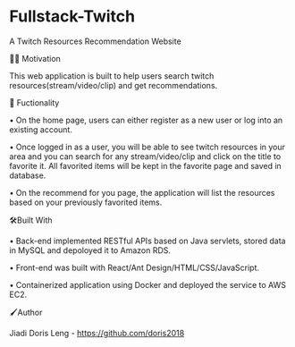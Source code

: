 # Fullstack-Twitch
A Twitch Resources Recommendation Website


👩‍💻 Motivation

This web application is built to help users search twitch resources(stream/video/clip) and get recommendations.



🚀 Fuctionality

•	On the home page, users can either register as a new user or log into an existing account.

•	Once logged in as a user, you will be able to see twitch resources in your area and you can search for any stream/video/clip and click on the title to favorite it. All favorited items will be kept in the favorite page and saved in database.

•	On the recommend for you page, the application will list the resources based on your previously favorited items.



🛠Built With

•	Back-end implemented RESTful APIs based on Java servlets, stored data in MySQL and depoloyed it to Amazon RDS.

•	Front-end was built with React/Ant Design/HTML/CSS/JavaScript.

•	Containerized application using Docker and deployed the service to AWS EC2.



🖌Author

Jiadi Doris Leng - https://github.com/doris2018

